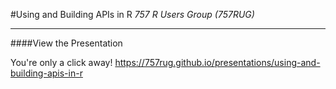 #Using and Building APIs in R
*757 R Users Group (757RUG)*

-------

####View the Presentation

You're only a click away! https://757rug.github.io/presentations/using-and-building-apis-in-r